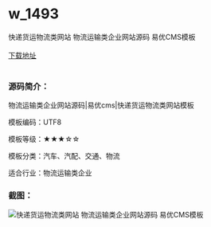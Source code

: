 # w_1493
快递货运物流类网站 物流运输类企业网站源码 易优CMS模板
<br/></br>
[下载地址](https://www.uuid2.com/1493.html "下载地址")
<br/></br>
<h3>源码简介：</h3>
<p>物流运输类企业网站源码|易优cms|快递货运物流类网站模板

模板编码：UTF8

模板等级：★★★☆☆

模板分类：汽车、汽配、交通、物流

适合行业：物流运输类企业<p>
<h3>截图：</h3>
<img src="https://www.uuid2.com/wp-content/uploads/img/202109/8500d55405.gif" alt="快递货运物流类网站 物流运输类企业网站源码 易优CMS模板">
